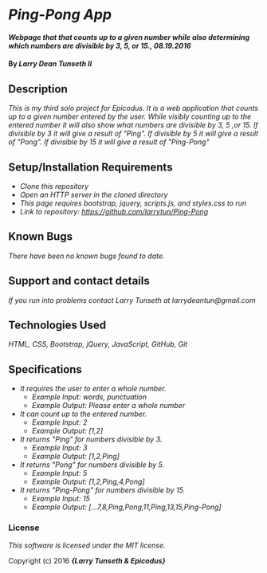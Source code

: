 # _Ping-Pong App_

#### _Webpage that that counts up to a given number while also determining which numbers are divisible by 3, 5, or 15., 08.19.2016_

#### By _**Larry Dean Tunseth II**_

## Description

_This is my third solo project for Epicodus. It is a web application that counts up to a given number entered by the user. While visibly counting up to the entered number it will also show what numbers are divisible by 3, 5 ,or 15. If divisible by 3 it will give a result of "Ping". If divisible by 5 it will give a result of "Pong". If divisible by 15 it will give a result of "Ping-Pong"_

## Setup/Installation Requirements

* _Clone this repository_
* _Open an HTTP server in the cloned directory_
* _This page requires bootstrap, jquery, scripts.js, and styles.css to run_
* _Link to repository: https://github.com/larrytun/Ping-Pong_


## Known Bugs

_There have been no known bugs found to date._

## Support and contact details

_If you run into problems contact Larry Tunseth at larrydeantun@gmail.com_

## Technologies Used

_HTML, CSS, Bootstrap, jQuery, JavaScript, GitHub, Git_

## Specifications

* _It requires the user to enter a whole number._
  * _Example Input: words, punctuation_
  * _Example Output: Please enter a whole number_
* _It can count up to the entered number._
  * _Example Input: 2_
  * _Example Output: [1,2]_
* _It returns "Ping" for numbers divisible by 3._
  * _Example Input: 3_
  * _Example Output: [1,2,Ping]_
* _It returns "Pong" for numbers divisible by 5._
  * _Example Input: 5_
  * _Example Output: [1,2,Ping,4,Pong]_
* _It returns "Ping-Pong" for numbers divisible by 15._
  * _Example Input: 15_
  * _Example Output: [...7,8,Ping,Pong,11,Ping,13,15,Ping-Pong]_

### License

*This software is licensed under the MIT license.*

Copyright (c) 2016 **_{Larry Tunseth & Epicodus}_**
